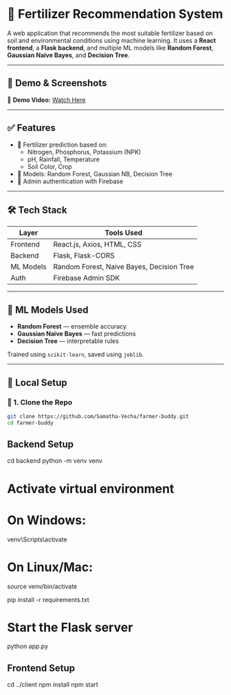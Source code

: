 # 🌾 Fertilizer Recommendation System

A web application that recommends the most suitable fertilizer based on soil and environmental conditions using machine learning. It uses a **React frontend**, a **Flask backend**, and multiple ML models like **Random Forest**, **Gaussian Naive Bayes**, and **Decision Tree**.

---

## 📸 Demo & Screenshots

🎥 **Demo Video:** [Watch Here](https://drive.google.com/file/d/1zUTg_sezr69i0dw0GlQXDJGE2OcQAdmh/view?usp=sharing)  

---

## ✅ Features

- 🚜 Fertilizer prediction based on:
  - Nitrogen, Phosphorus, Potassium (NPK)
  - pH, Rainfall, Temperature
  - Soil Color, Crop
- 🤖 Models: Random Forest, Gaussian NB, Decision Tree
- 🔐 Admin authentication with Firebase

---

## 🛠 Tech Stack

| Layer      | Tools Used                              |
|------------|------------------------------------------|
| Frontend   | React.js, Axios, HTML, CSS               |
| Backend    | Flask, Flask-CORS                        |
| ML Models  | Random Forest, Naive Bayes, Decision Tree|
| Auth       | Firebase Admin SDK                       |

---

## 🧪 ML Models Used

- **Random Forest** — ensemble accuracy
- **Gaussian Naive Bayes** — fast predictions
- **Decision Tree** — interpretable rules

Trained using `scikit-learn`, saved using `joblib`.

---

## 🔧 Local Setup

### 🚀 1. Clone the Repo

```bash
git clone https://github.com/Samatha-Vecha/farmer-buddy.git
cd farmer-buddy
```
## Backend Setup

cd backend
python -m venv venv
# Activate virtual environment
# On Windows:
venv\Scripts\activate
# On Linux/Mac:
source venv/bin/activate

pip install -r requirements.txt

# Start the Flask server
python app.py

## Frontend Setup
cd ../client
npm install
npm start
